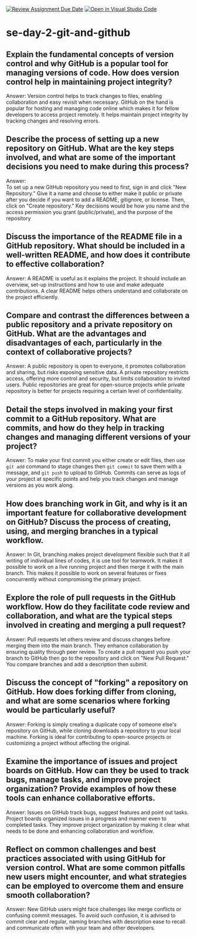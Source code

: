 [![Review Assignment Due Date](https://classroom.github.com/assets/deadline-readme-button-22041afd0340ce965d47ae6ef1cefeee28c7c493a6346c4f15d667ab976d596c.svg)](https://classroom.github.com/a/8wgCKhpZ)
[![Open in Visual Studio Code](https://classroom.github.com/assets/open-in-vscode-2e0aaae1b6195c2367325f4f02e2d04e9abb55f0b24a779b69b11b9e10269abc.svg)](https://classroom.github.com/online_ide?assignment_repo_id=15587963&assignment_repo_type=AssignmentRepo)
# se-day-2-git-and-github
## Explain the fundamental concepts of version control and why GitHub is a popular tool for managing versions of code. How does version control help in maintaining project integrity?

Answer:
Version control helps to track changes to files, enabling collaboration and easy revisit when necessary. GitHub on the hand is popular for hosting and managing code online which makes it for fellow developers to access project remotely. It helps maintain project integrity by tracking changes and resolving errors.

## Describe the process of setting up a new repository on GitHub. What are the key steps involved, and what are some of the important decisions you need to make during this process?

Answer:                                                                                                                                                                                                           
To set up a new GitHub repository you need to first, sign in and click "New Repository." Give it a name and choose to either make it public or private after you decide if you want to add a README, gitignore, or license. Then, click on "Create repository." Key decisions would be how you name and the access permission you grant (public/private), and the purpose of the repository

## Discuss the importance of the README file in a GitHub repository. What should be included in a well-written README, and how does it contribute to effective collaboration?

Answer:
A README is useful as it explains the project. It should include an overview, set-up instructions and how to use and make adequate contributions. A clear README helps others understand and collaborate on the project efficiently.

## Compare and contrast the differences between a public repository and a private repository on GitHub. What are the advantages and disadvantages of each, particularly in the context of collaborative projects?

Answer:
A public repository is open to everyone, it promotes collaboration and sharing, but risks exposing sensitive data. A private repository restricts access, offering more control and security, but limits collaboration to invited users. Public repositories are great for open-source projects while private repository is better for projects requiring a certain level of confidentiality.

## Detail the steps involved in making your first commit to a GitHub repository. What are commits, and how do they help in tracking changes and managing different versions of your project?

Answer:
To make your first commit you either create or edit files, then use `git add` command to stage changes then `git commit` to save them with a message, and `git push` to upload to GitHub. Commits can serve as logs of your project at specific points and help you track changes and manage versions as you work along.

## How does branching work in Git, and why is it an important feature for collaborative development on GitHub? Discuss the process of creating, using, and merging branches in a typical workflow.

Answer:
In Git, branching makes project development flexible such that it all writing of individual lines of codes, it is use tool for teamwork. It makes it possible to work on a live running project and then merge it with the main branch. This makes it possible to work on several features or fixes concurrently without compromising the primary project.

## Explore the role of pull requests in the GitHub workflow. How do they facilitate code review and collaboration, and what are the typical steps involved in creating and merging a pull request?

Answer:
Pull requests let others review and discuss changes before merging them into the main branch. They enhance collaboration by ensuring quality through peer review.
To create a pull request you push your branch to GitHub then go to the repository and click on "New Pull Request." You compare branches and add a description then submit.

## Discuss the concept of "forking" a repository on GitHub. How does forking differ from cloning, and what are some scenarios where forking would be particularly useful?

Answer:
Forking is simply creating a duplicate copy of someone else's repository on GitHub, while cloning downloads a repository to your local machine. Forking is ideal for contributing to open-source projects or customizing a project without affecting the original.

## Examine the importance of issues and project boards on GitHub. How can they be used to track bugs, manage tasks, and improve project organization? Provide examples of how these tools can enhance collaborative efforts.

Answer:
Issues on GitHub track bugs, suggest features and point out tasks. Project boards organized issues in a progress and manner even to completed tasks. They improve project organization by making it clear what needs to be done and enhancing collaboration and workflow.

## Reflect on common challenges and best practices associated with using GitHub for version control. What are some common pitfalls new users might encounter, and what strategies can be employed to overcome them and ensure smooth collaboration?

Answer:
New GitHub users might face challenges like merge conflicts or confusing commit messages. To avoid such confusion, it is advised to commit clear and regular, naming branches with description ease to recall and communicate often with your team and other developers.
